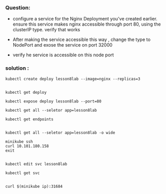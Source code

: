 ### Question:

- configure a service for the Nginx Deployment you've created earlier. ensure this service makes nginx accessible through port 80, using the clusterIP type. verify that works 

- After making the service accessible this way , change the type to NodePort and exose the service on port 32000

- verify he service is accessible on this node port 



### solution :

```
kubectl create deploy lesson8lab --image=nginx --replicas=3 


kubectl get deploy 

kubectl expose deploy lesson8lab --port=80

kubectl get all --seletor app=lesson8lab 

kubectl get endpoints


kubectl get all --seletor app=lesson8lab -o wide

minikube ssh 
curl 10.101.180.158
exit 


kubectl edit svc lesson8lab

kubectl get svc 


curl $(minikube ip):31684
```




